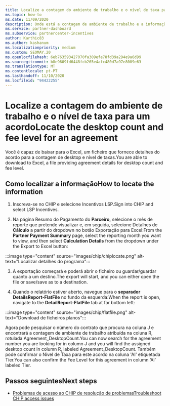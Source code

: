```yaml
---
title: Localize a contagem do ambiente de trabalho e o nível de taxa para um acordo
ms.topic: how-to
ms.date: 11/09/2020
description: Onde está a contagem de ambiente de trabalho e a informação do nível de taxa no CHIP.
ms.service: partner-dashboard
ms.subservice: partnercenter-incentives
author: Karthic83
ms.author: kashanum
ms.localizationpriority: medium
ms.custom: SEOMAY.20
ms.openlocfilehash: 6eb763593427070fa309efe78fd39a294e9a6d99
ms.sourcegitcommit: b8e9609fd6448fcb265e4afc480d7a97e8009e63
ms.translationtype: MT
ms.contentlocale: pt-PT
ms.lasthandoff: 11/10/2020
ms.locfileid: "94422255"
---
```

# <a name="locate-the-desktop-count-and-fee-level-for-an-agreement"></a><span data-ttu-id="8c6cc-103">Localize a contagem do ambiente de trabalho e o nível de taxa para um acordo</span><span class="sxs-lookup"><span data-stu-id="8c6cc-103">Locate the desktop count and fee level for an agreement</span></span>

<span data-ttu-id="8c6cc-104">Você é capaz de baixar para o Excel, um ficheiro que fornece detalhes do acordo para a contagem de desktop e nível de taxas.</span><span class="sxs-lookup"><span data-stu-id="8c6cc-104">You are able to download to Excel, a file providing agreement details for desktop count and fee level.</span></span>

## <a name="how-to-locate-the-information"></a><span data-ttu-id="8c6cc-105">Como localizar a informação</span><span class="sxs-lookup"><span data-stu-id="8c6cc-105">How to locate the information</span></span>

1. <span data-ttu-id="8c6cc-106">Inscreva-se no CHIP e selecione Incentivos LSP.</span><span class="sxs-lookup"><span data-stu-id="8c6cc-106">Sign into CHIP and select LSP Incentives.</span></span>

2. <span data-ttu-id="8c6cc-107">Na página Resumo do Pagamento do **Parceiro,** selecione o mês de reporte que pretende visualizar e, em seguida, selecione Detalhes de **Cálculo** a partir do dropdown no botão Exportação para Excel:</span><span class="sxs-lookup"><span data-stu-id="8c6cc-107">From the **Partner Payment Summary** page, select the reporting month you want to view, and then select **Calculation Details** from the dropdown under the Export to Excel button:</span></span>

:::image type="content" source="images/chip/chiplocate.png" alt-text="Localizar detalhes do programa":::

3. <span data-ttu-id="8c6cc-109">A exportação começará e poderá abrir o ficheiro ou guardar/guardar quanto a um destino.</span><span class="sxs-lookup"><span data-stu-id="8c6cc-109">The export will start, and you can either open the file or save/save as to a destination.</span></span>

4. <span data-ttu-id="8c6cc-110">Quando o relatório estiver aberto, navegue para o **separador DetailsReport-FlatFile** no fundo da esquerda:</span><span class="sxs-lookup"><span data-stu-id="8c6cc-110">When the report is open, navigate to the **DetailReport-FlatFile** tab at far bottom left:</span></span>

:::image type="content" source="images/chip/flatfile.png" alt-text="Download de ficheiros planos":::

<span data-ttu-id="8c6cc-112">Agora pode pesquisar o número do contrato que procura na coluna J e encontrará a contagem de ambiente de trabalho atribuída na coluna R, rotulada Agreement_DesktopCount.</span><span class="sxs-lookup"><span data-stu-id="8c6cc-112">You can now search for the agreement number you are looking for in column J and you will find the assigned desktop count in column R, labeled Agreement_DesktopCount.</span></span> <span data-ttu-id="8c6cc-113">Também pode confirmar o Nível de Taxa para este acordo na coluna 'AI' etiquetada Tier.</span><span class="sxs-lookup"><span data-stu-id="8c6cc-113">You can also confirm the Fee Level for this agreement in column ‘AI’ labeled Tier.</span></span>

## <a name="next-steps"></a><span data-ttu-id="8c6cc-114">Passos seguintes</span><span class="sxs-lookup"><span data-stu-id="8c6cc-114">Next steps</span></span>

- [<span data-ttu-id="8c6cc-115">Problemas de acesso ao CHIP de resolução de problemas</span><span class="sxs-lookup"><span data-stu-id="8c6cc-115">Troubleshoot CHIP access issues</span></span>](chip-access-trouble.md)
